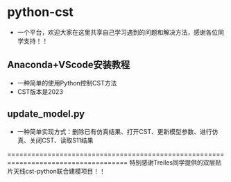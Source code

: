 # python-cst
- 一个平台，欢迎大家在这里共享自己学习遇到的问题和解决方法，感谢各位同学支持！！

## Anaconda+VScode安装教程
- 一种简单的使用Python控制CST方法
- CST版本是2023

## update_model.py
- 一种简单实现方式：删除已有仿真结果、打开CST、更新模型参数、进行仿真、关闭CST、读取S11结果

====================================================================================
特别感谢Treiles同学提供的双层贴片天线cst-python联合建模项目！！
